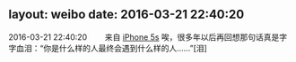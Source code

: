 layout: weibo
date: 2016-03-21 22:40:20
---
<meta name="referrer" content="no-referrer" />

2016-03-21 22:40:20  &nbsp;&nbsp;&nbsp;&nbsp;&nbsp;&nbsp; 来自 <a href="sinaweibo://customweibosource" rel="nofollow">iPhone 5s</a>
唉，很多年以后再回想那句话真是字字血泪：“你是什么样的人最终会遇到什么样的人……”[泪] ​​​
